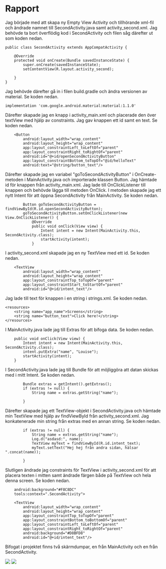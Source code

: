 
# Rapport

Jag började med att skapa ny Empty View Activity och tillhörande xml-fil och ändrade namnet
till SecondActivity.java samt activity_second.xml. Jag behövde ta bort överflödig kod i SecondActivity
och filen såg därefter ut som koden nedan.
```
public class SecondActivity extends AppCompatActivity {

    @Override
    protected void onCreate(Bundle savedInstanceState) {
        super.onCreate(savedInstanceState);
        setContentView(R.layout.activity_second);

    }
}

```
Jag behövde därefter gå in i filen build.gradle och ändra versionen av material. Se koden nedan.
```
implementation 'com.google.android.material:material:1.1.0'
```
Därefter skapade jag en knapp i activity_main.xml och placerade den över textView med hjälp av 
constraints. Jag gav knappen ett id samt en text. Se koden nedan.
```
    <Button
        android:layout_width="wrap_content"
        android:layout_height="wrap_content"
        app:layout_constraintLeft_toLeftOf="parent"
        app:layout_constraintRight_toRightOf="parent"
        android:id="@+id/openSecondActivityButton"
        app:layout_constraintBottom_toTopOf="@id/helloText"
        android:text="@string/button_text"/>
```
Därefter skapade jag en variabel "goToSecondActivityButton" i OnCreate-metoden i MainActivity.java
och importerade klassen Button. Jag hämtade id för knappen från activity_main.xml. Jag lade till
OnClickListener till knappen och behövde lägga till metoden OnClick. I metoden skapade jag ett nytt
Intent för att öppna SecondActivity från MainActivity. Se koden nedan.

```
        Button goToSecondActivityButton = findViewById(R.id.openSecondActivityButton);
        goToSecondActivityButton.setOnClickListener(new View.OnClickListener() {
            @Override
            public void onClick(View view) {
                Intent intent = new Intent(MainActivity.this, SecondActivity.class);
                startActivity(intent);
            }
```
I activity_second.xml skapade jag en ny TextView med ett id. Se koden nedan.
```
    <TextView
        android:layout_width="wrap_content"
        android:layout_height="wrap_content"
        app:layout_constraintTop_toTopOf="parent"
        app:layout_constraintStart_toStartOf="parent"
        android:id="@+id/intent_text"/>
```

Jag lade till text för knappen i en string i strings.xml. Se koden nedan.
```
<resources>
    <string name="app_name">Screens</string>
    <string name="button_text">Click here!</string>
</resources>
```
I MainActivity.java lade jag till Extras för att bifoga data. Se koden nedan.
```
    public void onClick(View view) {
        Intent intent = new Intent(MainActivity.this, SecondActivity.class);
        intent.putExtra("name", "Louise");
        startActivity(intent);
    }
```
I SecondActivity.java lade jag till Bundle för att möjliggöra att datan skickas med i mitt Intent.
Se koden nedan.
``` 
        Bundle extras = getIntent().getExtras();
        if (extras != null) {
            String name = extras.getString("name");

        }
``` 
Därefter skapade jag ett TextView-objekt i SecondActivity.java och hämtade min TextView med hjälp 
av findViewById från activity_second.xml. Jag konkatenerade min string från extras med en annan
string. Se koden nedan.
``` 
        if (extras != null) {
            String name = extras.getString("name");
            Log.d("asdasd:", name);
            TextView myText = findViewById(R.id.intent_text);
            myText.setText("Hej hej från andra sidan, hälsar ".concat(name));

        }
```   
Slutligen ändrade jag constraints för TextView i activity_second.xml för att placera texten i mitten
samt ändrade färgen både på TextView och hela denna screen. Se koden nedan.
```  
    android:background="#F8C8DC"
    tools:context=".SecondActivity">
    
    <TextView
        android:layout_width="wrap_content"
        android:layout_height="wrap_content"
        app:layout_constraintTop_toTopOf="parent"
        app:layout_constraintBottom_toBottomOf="parent"
        app:layout_constraintLeft_toLeftOf="parent"
        app:layout_constraintRight_toRightOf="parent"
        android:background="#D8BFD8"
        android:id="@+id/intent_text"/>
```  

Bifogat i projektet finns två skärmdumpar, en från MainActivity och en från SecondActivity.

![](SecondActivity.png)
![](MainActivity.png)

